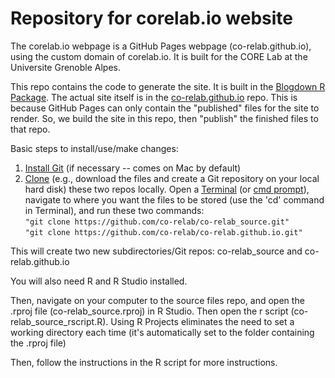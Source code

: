 # Repository for corelab.io website
The corelab.io webpage is a GitHub Pages webpage (co-relab.github.io), using the custom domain of corelab.io. It is built for the CORE Lab at the Universite Grenoble Alpes.

This repo contains the code to generate the site. It is built in the [Blogdown R Package](https://bookdown.org/yihui/blogdown/). The actual site itself is in the [co-relab.github.io](https://github.com/co-relab/co-relab.github.io) repo.
This is because GitHub Pages can only contain the "published" files for the site to render. So, we build the site in this repo,
then "publish" the finished files to that repo.

Basic steps to install/use/make changes:  
1. [Install Git](https://help.github.com/articles/set-up-git/) (if necessary -- comes on Mac by default)  
2. [Clone](https://help.github.com/articles/cloning-a-repository/) (e.g., download the files and create a Git repository on your local hard disk) these two repos locally. Open a [Terminal](http://blog.teamtreehouse.com/introduction-to-the-mac-os-x-command-line) (or [cmd prompt](https://www.howtogeek.com/235101/10-ways-to-open-the-command-prompt-in-windows-10/)), navigate to where you want the files to be stored (use the 'cd' command in Terminal), and run these two commands:  
`"git clone https://github.com/co-relab/co-relab_source.git"`  
`"git clone https://github.com/co-relab/co-relab.github.io.git"`

This will create two new subdirectories/Git repos: co-relab_source and co-relab.github.io

You will also need R and R Studio installed.

Then, navigate on your computer to the source files repo, and open the .rproj file (co-relab_source.rproj) in R Studio. Then open the r script (co-relab_source_rscript.R). Using R Projects eliminates the need to set a working directory each time (it's automatically set to the folder containing the .rproj file)

Then, follow the instructions in the R script for more instructions.